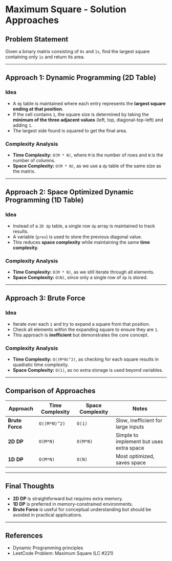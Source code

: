 # **Maximum Square - Solution Approaches**

## **Problem Statement**
Given a binary matrix consisting of `0s` and `1s`, find the largest square containing only `1s` and return its area.

---

## **Approach 1: Dynamic Programming (2D Table)**
### **Idea**
- A `dp` table is maintained where each entry represents the **largest square ending at that position**.
- If the cell contains `1`, the square size is determined by taking the **minimum of the three adjacent values** (left, top, diagonal-top-left) and adding `1`.
- The largest side found is squared to get the final area.

### **Complexity Analysis**
- **Time Complexity:** `O(M * N)`, where `M` is the number of rows and `N` is the number of columns.
- **Space Complexity:** `O(M * N)`, as we use a `dp` table of the same size as the matrix.

---

## **Approach 2: Space Optimized Dynamic Programming (1D Table)**
### **Idea**
- Instead of a `2D dp` table, a single row `dp` array is maintained to track results.
- A variable (`prev`) is used to store the previous diagonal value.
- This reduces **space complexity** while maintaining the same **time complexity**.

### **Complexity Analysis**
- **Time Complexity:** `O(M * N)`, as we still iterate through all elements.
- **Space Complexity:** `O(N)`, since only a single row of `dp` is stored.

---

## **Approach 3: Brute Force**
### **Idea**
- Iterate over each `1` and try to expand a square from that position.
- Check all elements within the expanding square to ensure they are `1`.
- This approach is **inefficient** but demonstrates the core concept.

### **Complexity Analysis**
- **Time Complexity:** `O((M*N)^2)`, as checking for each square results in quadratic time complexity.
- **Space Complexity:** `O(1)`, as no extra storage is used beyond variables.

---

## **Comparison of Approaches**
| Approach | Time Complexity | Space Complexity | Notes |
|----------|---------------|----------------|------------|
| **Brute Force** | `O((M*N)^2)` | `O(1)` | Slow, inefficient for large inputs |
| **2D DP** | `O(M*N)` | `O(M*N)` | Simple to implement but uses extra space |
| **1D DP** | `O(M*N)` | `O(N)` | Most optimized, saves space |

---

## **Final Thoughts**
- **2D DP** is straightforward but requires extra memory.
- **1D DP** is preferred in memory-constrained environments.
- **Brute Force** is useful for conceptual understanding but should be avoided in practical applications.

---

## **References**
- Dynamic Programming principles
- LeetCode Problem: Maximum Square (LC #221)
